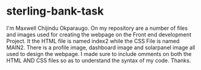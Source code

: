 # sterling-bank-task

I'm Maxwell Chijindu Okparaugo. On my repository are a number of files and images used for creating the webpage on the Front end
development Project.
It the HTML file is named index2 while the CSS File is named MAIN2.
There is a profile image, dashboard image and solarpanel image all used to design the webpage.
I made sure to include omments on both the HTML AND CSS files so as to understand the syntax of my code.
Thanks.

